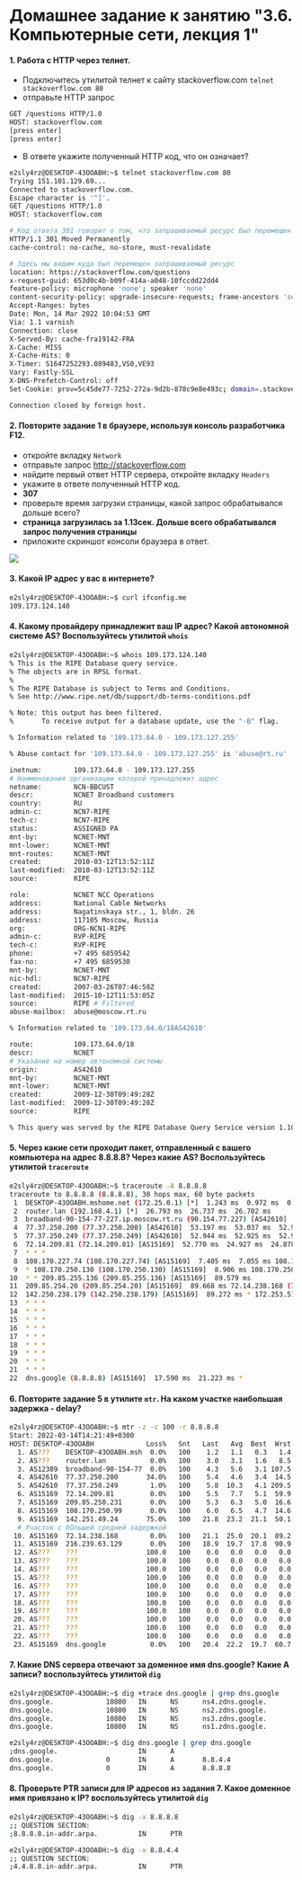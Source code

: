 # Домашнее задание к занятию "3.6. Компьютерные сети, лекция 1"

#### 1. Работа c HTTP через телнет.
- Подключитесь утилитой телнет к сайту stackoverflow.com
`telnet stackoverflow.com 80`
- отправьте HTTP запрос
```bash
GET /questions HTTP/1.0
HOST: stackoverflow.com
[press enter]
[press enter]
```
- В ответе укажите полученный HTTP код, что он означает?

```bash
e2sly4rz@DESKTOP-43OOABH:~$ telnet stackoverflow.com 80
Trying 151.101.129.69...
Connected to stackoverflow.com.
Escape character is '^]'.
GET /questions HTTP/1.0
HOST: stackoverflow.com
```
```bash
# Код ответа 301 говорит о том, что запрашиваемый ресурс был перемещен
HTTP/1.1 301 Moved Permanently
cache-control: no-cache, no-store, must-revalidate

# Здесь мы видим куда был перемещен запрашиваемый ресурс
location: https://stackoverflow.com/questions
x-request-guid: 653d0c4b-b09f-414a-a048-10fccdd22dd4
feature-policy: microphone 'none'; speaker 'none'
content-security-policy: upgrade-insecure-requests; frame-ancestors 'self' https://stackexchange.com
Accept-Ranges: bytes
Date: Mon, 14 Mar 2022 10:04:53 GMT
Via: 1.1 varnish
Connection: close
X-Served-By: cache-fra19142-FRA
X-Cache: MISS
X-Cache-Hits: 0
X-Timer: S1647252293.089483,VS0,VE93
Vary: Fastly-SSL
X-DNS-Prefetch-Control: off
Set-Cookie: prov=5c45de77-7252-272a-9d2b-878c9e8e493c; domain=.stackoverflow.com; expires=Fri, 01-Jan-2055 00:00:00 GMT; path=/; HttpOnly

Connection closed by foreign host.
```

#### 2. Повторите задание 1 в браузере, используя консоль разработчика F12.
- откройте вкладку `Network`
- отправьте запрос http://stackoverflow.com
- найдите первый ответ HTTP сервера, откройте вкладку `Headers`
- укажите в ответе полученный HTTP код.
- **307**
- проверьте время загрузки страницы, какой запрос обрабатывался дольше всего?
- **страница загрузилась за 1.13сек. Дольше всего обрабатывался запрос получения страницы**
- приложите скриншот консоли браузера в ответ.

![](https://github.com/e2sly4rz/devops-netology/blob/main/images/06net.png)

#### 3. Какой IP адрес у вас в интернете?

```bash
e2sly4rz@DESKTOP-43OOABH:~$ curl ifconfig.me
109.173.124.140
```

#### 4. Какому провайдеру принадлежит ваш IP адрес? Какой автономной системе AS? Воспользуйтесь утилитой `whois`

```bash
e2sly4rz@DESKTOP-43OOABH:~$ whois 109.173.124.140
% This is the RIPE Database query service.
% The objects are in RPSL format.
%
% The RIPE Database is subject to Terms and Conditions.
% See http://www.ripe.net/db/support/db-terms-conditions.pdf

% Note: this output has been filtered.
%       To receive output for a database update, use the "-B" flag.

% Information related to '109.173.64.0 - 109.173.127.255'

% Abuse contact for '109.173.64.0 - 109.173.127.255' is 'abuse@rt.ru'

inetnum:        109.173.64.0 - 109.173.127.255
# Наименования организации которой принадлежит адрес
netname:        NCN-BBCUST                        
descr:          NCNET Broadband customers
country:        RU
admin-c:        NCN7-RIPE
tech-c:         NCN7-RIPE
status:         ASSIGNED PA
mnt-by:         NCNET-MNT
mnt-lower:      NCNET-MNT
mnt-routes:     NCNET-MNT
created:        2010-03-12T13:52:11Z
last-modified:  2010-03-12T13:52:11Z
source:         RIPE

role:           NCNET NCC Operations
address:        National Cable Networks
address:        Nagatinskaya str., 1, bldn. 26
address:        117105 Moscow, Russia
org:            ORG-NCN1-RIPE
admin-c:        RVP-RIPE
tech-c:         RVP-RIPE
phone:          +7 495 6859542
fax-no:         +7 495 6859530
mnt-by:         NCNET-MNT
nic-hdl:        NCN7-RIPE
created:        2007-03-26T07:46:58Z
last-modified:  2015-10-12T11:53:05Z
source:         RIPE # Filtered
abuse-mailbox:  abuse@moscow.rt.ru

% Information related to '109.173.64.0/18AS42610'

route:          109.173.64.0/18
descr:          NCNET
# Указание на номер автономной системы
origin:         AS42610
mnt-by:         NCNET-MNT
mnt-lower:      NCNET-MNT
created:        2009-12-30T09:49:28Z
last-modified:  2009-12-30T09:49:28Z
source:         RIPE

% This query was served by the RIPE Database Query Service version 1.102.2 (BLAARKOP)
```

#### 5. Через какие сети проходит пакет, отправленный с вашего компьютера на адрес 8.8.8.8? Через какие AS? Воспользуйтесь утилитой `traceroute`

```bash
e2sly4rz@DESKTOP-43OOABH:~$ traceroute -A 8.8.8.8
traceroute to 8.8.8.8 (8.8.8.8), 30 hops max, 60 byte packets
 1  DESKTOP-43OOABH.mshome.net (172.25.0.1) [*]  1.243 ms  0.972 ms  0.890 ms
 2  router.lan (192.168.4.1) [*]  26.793 ms  26.737 ms  26.702 ms
 3  broadband-90-154-77-227.ip.moscow.rt.ru (90.154.77.227) [AS42610]  26.124 ms  53.242 ms  53.214 ms
 4  77.37.250.200 (77.37.250.200) [AS42610]  53.197 ms  53.037 ms  52.932 ms
 5  77.37.250.249 (77.37.250.249) [AS42610]  52.944 ms  52.925 ms  52.909 ms
 6  72.14.209.81 (72.14.209.81) [AS15169]  52.770 ms  24.927 ms  24.878 ms
 7  * * *
 8  108.170.227.74 (108.170.227.74) [AS15169]  7.405 ms  7.055 ms 108.170.226.176 (108.170.226.176) [AS15169]  7.840 ms
 9  * 108.170.250.130 (108.170.250.130) [AS15169]  8.906 ms 108.170.250.99 (108.170.250.99) [AS15169]  8.841 ms
10  * * 209.85.255.136 (209.85.255.136) [AS15169]  89.579 ms
11  209.85.254.20 (209.85.254.20) [AS15169]  89.668 ms 72.14.238.168 (72.14.238.168) [AS15169]  89.500 ms 172.253.65.82 (172.253.65.82) [AS15169]  89.188 ms
12  142.250.238.179 (142.250.238.179) [AS15169]  89.272 ms * 172.253.51.247 (172.253.51.247) [AS15169]  82.860 ms
13  * * *
14  * * *
15  * * *
16  * * *
17  * * *
18  * * *
19  * * *
20  * * *
21  * * *
22  dns.google (8.8.8.8) [AS15169]  17.590 ms  21.223 ms *
```

#### 6. Повторите задание 5 в утилите `mtr`. На каком участке наибольшая задержка - delay?

```bash
e2sly4rz@DESKTOP-43OOABH:~$ mtr -z -c 100 -r 8.8.8.8
Start: 2022-03-14T14:21:49+0300
HOST: DESKTOP-43OOABH             Loss%   Snt   Last   Avg  Best  Wrst StDev
  1. AS???    DESKTOP-43OOABH.msh  0.0%   100    1.2   1.1   0.3   1.4   0.2
  2. AS???    router.lan           0.0%   100    3.0   3.1   1.6   8.5   1.0
  3. AS12389  broadband-90-154-77  0.0%   100    4.3   5.6   3.1 107.5  10.5
  4. AS42610  77.37.250.200       34.0%   100    5.4   4.6   3.4  14.5   1.4
  5. AS42610  77.37.250.249        1.0%   100    5.8  10.3   4.1 209.5  26.2
  6. AS15169  72.14.209.81         0.0%   100    5.5   7.7   5.1  59.9   6.8
  7. AS15169  209.85.250.231       0.0%   100    5.3   6.3   5.0  16.6   1.3
  8. AS15169  108.170.250.99       0.0%   100    6.0   6.5   4.7  14.6   1.2
  9. AS15169  142.251.49.24       75.0%   100   21.8  23.2  21.1  50.1   5.6
  # Участок с бОльшей средней задержкой
 10. AS15169  72.14.238.168        0.0%   100   21.1  25.0  20.1  89.2  10.2
 11. AS15169  216.239.63.129       0.0%   100   18.9  19.7  17.8  90.9   7.2
 12. AS???    ???                 100.0   100    0.0   0.0   0.0   0.0   0.0
 13. AS???    ???                 100.0   100    0.0   0.0   0.0   0.0   0.0
 14. AS???    ???                 100.0   100    0.0   0.0   0.0   0.0   0.0
 15. AS???    ???                 100.0   100    0.0   0.0   0.0   0.0   0.0
 16. AS???    ???                 100.0   100    0.0   0.0   0.0   0.0   0.0
 17. AS???    ???                 100.0   100    0.0   0.0   0.0   0.0   0.0
 18. AS???    ???                 100.0   100    0.0   0.0   0.0   0.0   0.0
 19. AS???    ???                 100.0   100    0.0   0.0   0.0   0.0   0.0
 20. AS???    ???                 100.0   100    0.0   0.0   0.0   0.0   0.0
 21. AS???    ???                 100.0   100    0.0   0.0   0.0   0.0   0.0
 22. AS???    ???                 100.0   100    0.0   0.0   0.0   0.0   0.0
 23. AS15169  dns.google           0.0%   100   20.4  22.2  19.7  60.7   4.9
 ```

#### 7. Какие DNS сервера отвечают за доменное имя dns.google? Какие A записи? воспользуйтесь утилитой `dig`

```bash
e2sly4rz@DESKTOP-43OOABH:~$ dig +trace dns.google | grep dns.google
dns.google.             10800   IN      NS      ns4.zdns.google.
dns.google.             10800   IN      NS      ns2.zdns.google.
dns.google.             10800   IN      NS      ns3.zdns.google.
dns.google.             10800   IN      NS      ns1.zdns.google.
```

```bash
e2sly4rz@DESKTOP-43OOABH:~$ dig dns.google | grep dns.google
;dns.google.                    IN      A
dns.google.             0       IN      A       8.8.4.4
dns.google.             0       IN      A       8.8.8.8
```

#### 8. Проверьте PTR записи для IP адресов из задания 7. Какое доменное имя привязано к IP? воспользуйтесь утилитой `dig`

```bash
e2sly4rz@DESKTOP-43OOABH:~$ dig -x 8.8.8.8
;; QUESTION SECTION:
;8.8.8.8.in-addr.arpa.          IN      PTR

e2sly4rz@DESKTOP-43OOABH:~$ dig -x 8.8.4.4
;; QUESTION SECTION:
;4.4.8.8.in-addr.arpa.          IN      PTR
```
